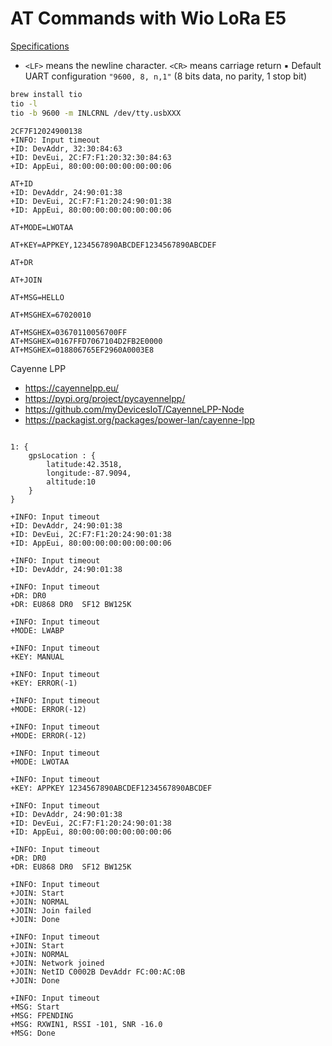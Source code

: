# AT Commands with Wio LoRa E5

[Specifications](https://files.seeedstudio.com/products/317990687/res/LoRa-E5%20AT%20Command%20Specification_V1.0%20.pdf)

* `<LF>` means the newline character. `<CR>` means carriage return
▪ Default UART configuration `"9600, 8, n,1"` (8 bits data, no parity, 1 stop bit)

```bash
brew install tio
tio -l
tio -b 9600 -m INLCRNL /dev/tty.usbXXX
```



```
2CF7F12024900138
+INFO: Input timeout
+ID: DevAddr, 32:30:84:63
+ID: DevEui, 2C:F7:F1:20:32:30:84:63
+ID: AppEui, 80:00:00:00:00:00:00:06

AT+ID
+ID: DevAddr, 24:90:01:38
+ID: DevEui, 2C:F7:F1:20:24:90:01:38
+ID: AppEui, 80:00:00:00:00:00:00:06

AT+MODE=LWOTAA

AT+KEY=APPKEY,1234567890ABCDEF1234567890ABCDEF

AT+DR

AT+JOIN

AT+MSG=HELLO

AT+MSGHEX=67020010

AT+MSGHEX=03670110056700FF
AT+MSGHEX=0167FFD7067104D2FB2E0000
AT+MSGHEX=018806765EF2960A0003E8

```

Cayenne LPP
* https://cayennelpp.eu/
* https://pypi.org/project/pycayennelpp/
* https://github.com/myDevicesIoT/CayenneLPP-Node
* https://packagist.org/packages/power-lan/cayenne-lpp

```

1: {
    gpsLocation : {
        latitude:42.3518,
        longitude:-87.9094,
        altitude:10
    }
}

+INFO: Input timeout
+ID: DevAddr, 24:90:01:38
+ID: DevEui, 2C:F7:F1:20:24:90:01:38
+ID: AppEui, 80:00:00:00:00:00:00:06

+INFO: Input timeout
+ID: DevAddr, 24:90:01:38

+INFO: Input timeout
+DR: DR0
+DR: EU868 DR0  SF12 BW125K 

+INFO: Input timeout
+MODE: LWABP

+INFO: Input timeout
+KEY: MANUAL

+INFO: Input timeout
+KEY: ERROR(-1)

+INFO: Input timeout
+MODE: ERROR(-12)

+INFO: Input timeout
+MODE: ERROR(-12)

+INFO: Input timeout
+MODE: LWOTAA

+INFO: Input timeout
+KEY: APPKEY 1234567890ABCDEF1234567890ABCDEF

+INFO: Input timeout
+ID: DevAddr, 24:90:01:38
+ID: DevEui, 2C:F7:F1:20:24:90:01:38
+ID: AppEui, 80:00:00:00:00:00:00:06

+INFO: Input timeout
+DR: DR0
+DR: EU868 DR0  SF12 BW125K 

+INFO: Input timeout
+JOIN: Start
+JOIN: NORMAL
+JOIN: Join failed
+JOIN: Done

+INFO: Input timeout
+JOIN: Start
+JOIN: NORMAL
+JOIN: Network joined
+JOIN: NetID C0002B DevAddr FC:00:AC:0B
+JOIN: Done

+INFO: Input timeout
+MSG: Start
+MSG: FPENDING
+MSG: RXWIN1, RSSI -101, SNR -16.0
+MSG: Done
```
